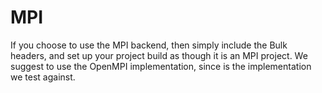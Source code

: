 # MPI

If you choose to use the MPI backend, then simply include the Bulk headers, and set up your project build as though it is an MPI project. We suggest to use the OpenMPI implementation, since is the implementation we test against.
